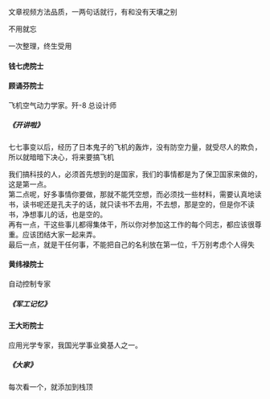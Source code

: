 
文章视频方法品质，一两句话就行，有和没有天壤之别  

不用就忘  

一次整理，终生受用  







#### 钱七虎院士  


#### 顾诵芬院士  
飞机空气动力学家。歼-8 总设计师
##### 《开讲啦》 
七七事变以后，经历了日本鬼子的飞机的轰炸，没有防空力量，就受尽人的欺负，所以就暗暗下决心，将来要搞飞机  

我们搞科技的人，必须首先想到的是国家，我们的事情都是为了保卫国家来做的，这是第一点。  
第二点呢，好多事情你要做，那就不能凭空想，而必须找一些材料，需要认真地读书，读书呢还是孔夫子的话，就只读书不去用，不去想，那是空的，但是你不读书，净想事儿的话，也是空的。  
再有一点，干这些事儿都得集体干，所以你对参加这工作的每个同志，都应该很尊重。应该团结大家一起来弄。  
最后一点，就是干任何事，不能把自己的名利放在第一位，千万别考虑个人得失   

#### 黄纬禄院士
自动控制专家  
##### 《军工记忆》


#### 王大珩院士  
应用光学专家，我国光学事业奠基人之一。  
##### 《大家》


每次看一个，就添加到栈顶  
